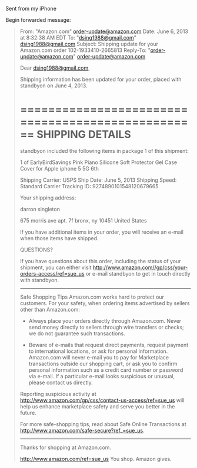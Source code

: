 


Sent from my iPhone

Begin forwarded message:

> From: "Amazon.com" <order-update@amazon.com>
> Date: June 6, 2013 at 8:32:38 AM EDT
> To: "dsing1988@gmail.com" <dsing1988@gmail.com>
> Subject: Shipping update for your Amazon.com order 102-1933410-2665813
> Reply-To: "order-update@amazon.com" <order-update@amazon.com>
>
>
>
> Dear dsing1988@gmail.com,
>
>
> Shipping information has been updated for your order, placed with standbyon on June 4, 2013.
>
>
> ==================================================
> SHIPPING DETAILS
> ==================================================
>
> standbyon included the following items in package 1 of this shipment:
>
> 1 of EarlyBirdSavings Pink Piano Silicone Soft Protector Gel Case Cover for Apple iphone 5 5G 6th
>
>
> Shipping Carrier: USPS
> Ship Date: June 5, 2013
> Shipping Speed: Standard
> Carrier Tracking ID: 9274890101548120679665
>
> Your shipping address:
>
>    darron singleton
>
>    675 morris ave
>    apt. 7f
>    bronx, ny 10451
>    United States
>
> If you have additional items in your order, you will receive an e-mail when those items have shipped.
>
> QUESTIONS?
>
> If you have questions about this order, including the status of your shipment, you can either visit http://www.amazon.com//gp/css/your-orders-access/ref=sue_us or e-mail standbyon to get in touch directly with standbyon.
>
> **************************************************
> Safe Shopping Tips
> Amazon.com works hard to protect our customers. For your safety, when ordering items advertised by sellers other than Amazon.com:
>
> * Always place your orders directly through Amazon.com. Never send money directly to sellers through wire transfers or checks; we do not guarantee such transactions.
>
> * Beware of e-mails that request direct payments, request payment to international locations, or ask for personal information. Amazon.com will never e-mail you to pay for Marketplace transactions outside our shopping cart, or ask you to confirm personal information such as a credit card number or password via e-mail. If a particular e-mail looks suspicious or unusual, please contact us directly.
>
> Reporting suspicious activity at http://www.amazon.com/gp/css/contact-us-access/ref=sue_us will help us enhance marketplace safety and serve you better in the future.
>
> For more safe-shopping tips, read about Safe Online Transactions at http://www.amazon.com/safe-secure?ref_=sue_us.
>
> **************************************************
>
> Thanks for shopping at Amazon.com.
>
> http://www.amazon.com/ref=sue_us
> You shop. Amazon gives.
>
>
>
>
>


